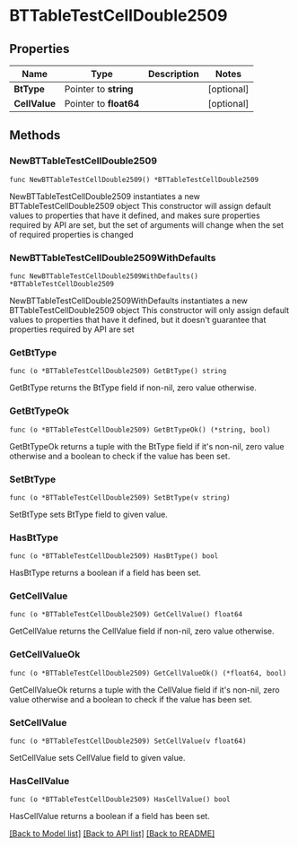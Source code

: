 # BTTableTestCellDouble2509

## Properties

Name | Type | Description | Notes
------------ | ------------- | ------------- | -------------
**BtType** | Pointer to **string** |  | [optional] 
**CellValue** | Pointer to **float64** |  | [optional] 

## Methods

### NewBTTableTestCellDouble2509

`func NewBTTableTestCellDouble2509() *BTTableTestCellDouble2509`

NewBTTableTestCellDouble2509 instantiates a new BTTableTestCellDouble2509 object
This constructor will assign default values to properties that have it defined,
and makes sure properties required by API are set, but the set of arguments
will change when the set of required properties is changed

### NewBTTableTestCellDouble2509WithDefaults

`func NewBTTableTestCellDouble2509WithDefaults() *BTTableTestCellDouble2509`

NewBTTableTestCellDouble2509WithDefaults instantiates a new BTTableTestCellDouble2509 object
This constructor will only assign default values to properties that have it defined,
but it doesn't guarantee that properties required by API are set

### GetBtType

`func (o *BTTableTestCellDouble2509) GetBtType() string`

GetBtType returns the BtType field if non-nil, zero value otherwise.

### GetBtTypeOk

`func (o *BTTableTestCellDouble2509) GetBtTypeOk() (*string, bool)`

GetBtTypeOk returns a tuple with the BtType field if it's non-nil, zero value otherwise
and a boolean to check if the value has been set.

### SetBtType

`func (o *BTTableTestCellDouble2509) SetBtType(v string)`

SetBtType sets BtType field to given value.

### HasBtType

`func (o *BTTableTestCellDouble2509) HasBtType() bool`

HasBtType returns a boolean if a field has been set.

### GetCellValue

`func (o *BTTableTestCellDouble2509) GetCellValue() float64`

GetCellValue returns the CellValue field if non-nil, zero value otherwise.

### GetCellValueOk

`func (o *BTTableTestCellDouble2509) GetCellValueOk() (*float64, bool)`

GetCellValueOk returns a tuple with the CellValue field if it's non-nil, zero value otherwise
and a boolean to check if the value has been set.

### SetCellValue

`func (o *BTTableTestCellDouble2509) SetCellValue(v float64)`

SetCellValue sets CellValue field to given value.

### HasCellValue

`func (o *BTTableTestCellDouble2509) HasCellValue() bool`

HasCellValue returns a boolean if a field has been set.


[[Back to Model list]](../README.md#documentation-for-models) [[Back to API list]](../README.md#documentation-for-api-endpoints) [[Back to README]](../README.md)


